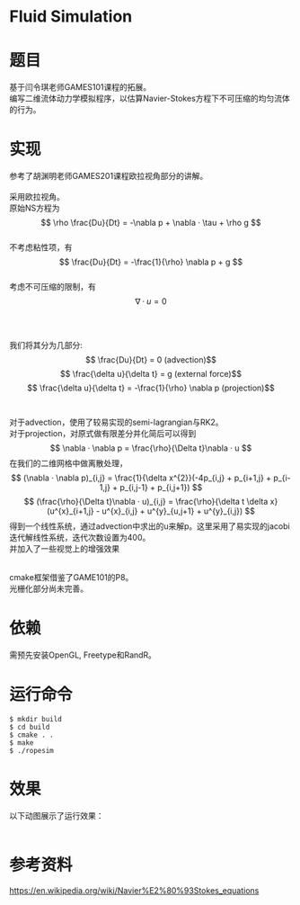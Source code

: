 # Fluid Simulation #
# 题目 #
基于闫令琪老师GAMES101课程的拓展。</br>编写二维流体动力学模拟程序，以估算Navier-Stokes方程下不可压缩的均匀流体的行为。
# 实现 #
参考了胡渊明老师GAMES201课程欧拉视角部分的讲解。</br></br>
采用欧拉视角。</br>
原始NS方程为 $$ \rho \frac{Du}{Dt} = -\nabla p + \nabla · \tau + \rho g $$ </br>
不考虑粘性项，有$$ \frac{Du}{Dt} = -\frac{1}{\rho} \nabla p + g $$ </br>
考虑不可压缩的限制，有 $$ \nabla · u = 0 $$</br></br></br>
我们将其分为几部分:</br>
$$ \frac{Du}{Dt} = 0 (advection)$$
$$ \frac{\delta u}{\delta t} = g (external force)$$ 
$$ \frac{\delta u}{\delta t} = -\frac{1}{\rho} \nabla p (projection)$$</br></br>
对于advection，使用了较易实现的semi-lagrangian与RK2。</br>
对于projection，对原式做有限差分并化简后可以得到$$ \nabla · \nabla p = \frac{\rho}{\Delta t}\nabla · u $$
在我们的二维网格中做离散处理，$$ (\nabla · \nabla p)_{i,j} = \frac{1}{\delta x^{2}}(-4p_{i,j} + p_{i+1,j} + p_{i-1,j} + p_{i,j-1} + p_{i,j+1}) $$
$$ (\frac{\rho}{\Delta t}\nabla · u)_{i,j} = \frac{\rho}{\delta t \delta x}(u^{x}_{i+1,j} - u^{x}_{i,j} + u^{y}_{u,j+1} + u^{y}_{i,j}) $$
得到一个线性系统，通过advection中求出的u来解p。这里采用了易实现的jacobi迭代解线性系统，迭代次数设置为400。</br>
并加入了一些视觉上的增强效果</br></br>

cmake框架借鉴了GAME101的P8。</br>
光栅化部分尚未完善。
# 依赖 #
需预先安装OpenGL, Freetype和RandR。
# 运行命令 #
	$ mkdir build
	$ cd build
	$ cmake . .
	$ make
	$ ./ropesim
# 效果 #
以下动图展示了运行效果：</br></br>
# 参考资料 #
https://en.wikipedia.org/wiki/Navier%E2%80%93Stokes_equations
